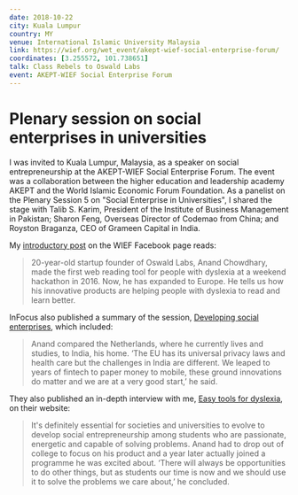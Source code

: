 ```yaml
---
date: 2018-10-22
city: Kuala Lumpur
country: MY
venue: International Islamic University Malaysia
link: https://wief.org/wet_event/akept-wief-social-enterprise-forum/
coordinates: [3.255572, 101.738651]
talk: Class Rebels to Oswald Labs
event: AKEPT-WIEF Social Enterprise Forum
---
```


# Plenary session on social enterprises in universities

I was invited to Kuala Lumpur, Malaysia, as a speaker on social entrepreneurship at the AKEPT-WIEF Social Enterprise Forum. The event was a collaboration between the higher education and leadership academy AKEPT and the World Islamic Economic Forum Foundation. As a panelist on the Plenary Session 5 on "Social Enterprise in Universities", I shared the stage with Talib S. Karim, President of the Institute of Business Management in Pakistan; Sharon Feng, Overseas Director of Codemao from China; and Royston Braganza, CEO of Grameen Capital in India.

My [introductory post](https://www.facebook.com/worldislamiceconomicforumfoundation/posts/10156554211213080) on the WIEF Facebook page reads:

> 20-year-old startup founder of Oswald Labs, Anand Chowdhary, made the first web reading tool for people with dyslexia at a weekend hackathon in 2016. Now, he has expanded to Europe. He tells us how his innovative products are helping people with dyslexia to read and learn better.

InFocus also published a summary of the session, [Developing social enterprises](https://infocus.wief.org/developing-social-enterprises/), which included:

> Anand compared the Netherlands, where he currently lives and studies, to India, his home. ‘The EU has its universal privacy laws and health care but the challenges in India are different. We leaped to years of fintech to paper money to mobile, these ground innovations do matter and we are at a very good start,’ he said.

They also published an in-depth interview with me, [Easy tools for dyslexia](https://infocus.wief.org/dyslexiatools/), on their website:

> It's definitely essential for societies and universities to evolve to develop social entrepreneurship among students who are passionate, energetic and capable of solving problems. Anand had to drop out of college to focus on his product and a year later actually joined a programme he was excited about. ‘There will always be opportunities to do other things, but as students our time is now and we should use it to solve the problems we care about,’ he concluded.
